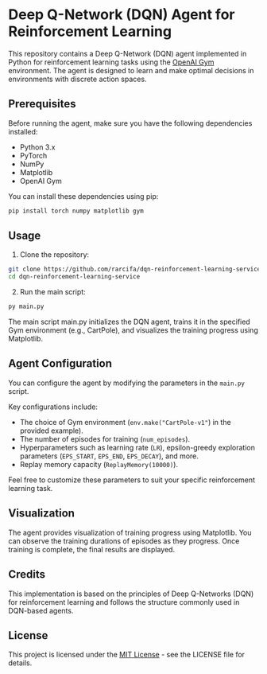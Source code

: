 # Deep Q-Network (DQN) Agent for Reinforcement Learning

This repository contains a Deep Q-Network (DQN) agent implemented in Python for reinforcement learning tasks using the [OpenAI Gym](https://github.com/openai/gym) environment. The agent is designed to learn and make optimal decisions in environments with discrete action spaces.

## Prerequisites

Before running the agent, make sure you have the following dependencies installed:

- Python 3.x
- PyTorch
- NumPy
- Matplotlib
- OpenAI Gym

You can install these dependencies using pip:

```bash
pip install torch numpy matplotlib gym
```

## Usage

1. Clone the repository:

```bash
git clone https://github.com/rarcifa/dqn-reinforcement-learning-service
cd dqn-reinforcement-learning-service
```

2. Run the main script:

```bash
py main.py
```

The main script main.py initializes the DQN agent, trains it in the specified Gym environment (e.g., CartPole), and visualizes the training progress using Matplotlib.

## Agent Configuration

You can configure the agent by modifying the parameters in the `main.py` script.

Key configurations include:

- The choice of Gym environment (`env.make("CartPole-v1"`) in the provided example).
- The number of episodes for training (`num_episodes`).
- Hyperparameters such as learning rate (`LR`), epsilon-greedy exploration parameters (`EPS_START`, `EPS_END`, `EPS_DECAY`), and more.
- Replay memory capacity (`ReplayMemory(10000)`).

Feel free to customize these parameters to suit your specific reinforcement learning task.

## Visualization

The agent provides visualization of training progress using Matplotlib. You can observe the training durations of episodes as they progress. Once training is complete, the final results are displayed.

## Credits

This implementation is based on the principles of Deep Q-Networks (DQN) for reinforcement learning and follows the structure commonly used in DQN-based agents.

## License

This project is licensed under the [MIT License](https://opensource.org/license/mit/) - see the LICENSE file for details.
